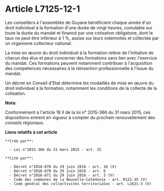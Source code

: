 # Article L7125-12-1

Les conseillers à l'assemblée de Guyane bénéficient chaque année d'un droit individuel à la formation d'une durée de vingt
heures, cumulable sur toute la durée du mandat et financé par une cotisation obligatoire, dont le taux ne peut être inférieur
à 1 %, assise sur leurs indemnités et collectée par un organisme collecteur national.

La mise en œuvre du droit individuel à la formation relève de l'initiative de chacun des élus et peut concerner des
formations sans lien avec l'exercice du mandat. Ces formations peuvent notamment contribuer à l'acquisition des compétences
nécessaires à la réinsertion professionnelle à l'issue du mandat.

Un décret en Conseil d'Etat détermine les modalités de mise en œuvre du droit individuel à la formation, notamment les
conditions de la collecte de la cotisation.

**Nota:**

Conformément à l'article 18 II de la loi n° 2015-366 du 31 mars 2015, ces dispositions entrent en vigueur à compter du
prochain renouvellement des conseils régionaux.

**Liens relatifs à cet article**

	**Créé par**:

	  - Loi n°2015-366 du 31 mars 2015 - art. 15

	**Cité par**:

	  - Décret n°2016-870 du 29 juin 2016 - art. 10 (V)
	  - Décret n°2016-870 du 29 juin 2016 - art. 6
	  - Décret n°2016-871 du 29 juin 2016 - art. 3 (V)
	  - Code des communes de la Nouvelle-Calédonie - art. R121-35 (V)
	  - Code général des collectivités territoriales - art. L1621-3 (V)
